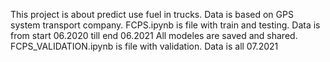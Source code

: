 This project is about predict use fuel in trucks. Data is based on GPS system transport company.
FCPS.ipynb is file with train and testing. Data is from start 06.2020 till end 06.2021
All modeles are saved and shared.
FCPS_VALIDATION.ipynb is file with validation. Data is all 07.2021

